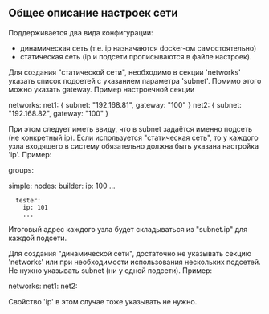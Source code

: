 Общее описание настроек сети
----------------------------
Поддерживается два вида конфигурации:
- динамическая сеть (т.е. ip назначаются docker-ом самостоятельно)
- статическая сеть (ip и подсети прописываются в файле настроек).

Для создания "статической сети", необходимо в секции 'networks' указать
список подсетей с указанием параметра 'subnet'. Помимо этого
можно указать gateway.
Пример настроечной секции

networks:
  net1: { subnet: "192.168.81", gateway: "100" }
  net2: { subnet: "192.168.82", gateway: "100" }

При этом следует иметь ввиду, что в subnet задаётся именно подсеть (не конкретный ip).
Если используется "статическая сеть", то у каждого узла входящего в систему обязательно
должна быть указана настройка 'ip'.
Пример:

groups:
  
  simple: 
    nodes:
      builder:
        ip: 100
        ...

      tester:
        ip: 101
        ...

Итоговый адрес каждого узла будет складываться из "subnet.ip" для каждой подсети.


Для создания "динамической сети", достаточно не указывать секцию 'networks' или 
при необходимости использования нескольких подсетей. 
Не нужно указывать subnet (ни у одной подсети).
Пример:

networks:
  net1:
  net2:

Свойство 'ip' в этом случае тоже указывать не нужно.
